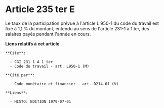 # Article 235 ter E

Le taux de la participation prévue à l'article L 950-1 du code du travail est fixé à 1,1 % du montant, entendu au sens de
l'article 231-1 à 1 ter, des salaires payés pendant l'année en cours.

**Liens relatifs à cet article**

	**Cite**:

	  - CGI 231 1 A 1 ter
	  - Code du travail - art. L950-1 (M)

	**Cité par**:

	  - Code monétaire et financier - art. D214-61 (V)

	**Liens**:

	  - HISTO: EDITION 1979-07-01
